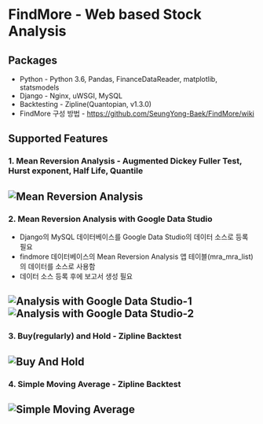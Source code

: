 # FindMore - Web based Stock Analysis

## Packages
* Python - Python 3.6, Pandas, FinanceDataReader, matplotlib, statsmodels
* Django - Nginx, uWSGI, MySQL
* Backtesting - Zipline(Quantopian, v1.3.0)
* FindMore 구성 방법 - https://github.com/SeungYong-Baek/FindMore/wiki

## Supported Features

### 1. Mean Reversion Analysis - Augmented Dickey Fuller Test, Hurst exponent, Half Life, Quantile

![Mean Reversion Analysis](/mra/MRA.png)
------------------------------------------------

### 2. Mean Reversion Analysis with Google Data Studio

* Django의 MySQL 데이터베이스를 Google Data Studio의 데이터 소스로 등록 필요
* findmore 데이터베이스의 Mean Reversion Analysis 앱 테이블(mra_mra_list)의 데이터를 소스로 사용함
* 데이터 소스 등록 후에 보고서 생성 필요

![Analysis with Google Data Studio-1](/mra/MRA_GOOGLE_DS-1.png)
![Analysis with Google Data Studio-2](/mra/MRA_GOOGLE_DS-2.png)
------------------------------------------------

### 3. Buy(regularly) and Hold - Zipline Backtest

![Buy And Hold](/bah/BAH.png)
------------------------------------------------

### 4. Simple Moving Average - Zipline Backtest

![Simple Moving Average](/sma/SMA.png)
------------------------------------------------
